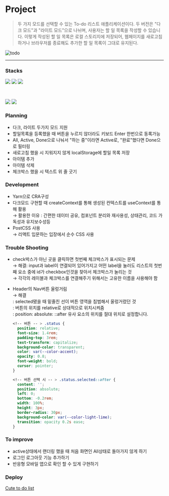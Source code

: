 # Project

> 두 가지 모드를 선택할 수 있는 To-do 리스트 애플리케이션이다. 두 버전은 "다크 모드"과 "라이트 모드"으로 나뉘며, 사용자는 할 일 목록을 작성할 수 있습니다. 이렇게 작성된 할 일 목록은 로컬 스토리지에 저장되어, 웹페이지를 새로고침하거나 브라우저를 종료해도 추가한 할 일 목록이 그대로 유지된다.

![todo](https://github.com/seongm2n/todo/assets/62044613/9d3b4d01-0e54-4c65-8661-35c83ff09f50)

---

### Stacks

<p>
<img src="https://img.shields.io/badge/Code-React-informational?style=flat&logo=react&color=61DAFB">
<img src="https://img.shields.io/badge/Stlye-PostCSS-informational?style=flat&logo=postcss&color=DD3A0A"> 
<img src="https://img.shields.io/badge/Library-React qurey-informational?style=flat&logo=reactquery&color=FF4154">
</p>
<br>
<p>
<img src="https://img.shields.io/badge/Tool-Visual Studio Code-informational?style=flat&logo=visualstudiocode&color=007ACC">
<img src="https://img.shields.io/badge/Tool-Figma-informational?style=flat&logo=Figma&color=df4f25">
</p>

### Planning

- 다크, 라이트 두가지 모드 지원
- 할일목록을 등록했을 때 버튼을 누르지 않더라도 키보드 Enter 한번으로 동록가능
- All, Active, Done으로 나눠서 "하는 중"이라면 Active로, "완료"했다면 Done으로 필터링
- 새로고침 했을 시 지워지지 않게 localStorage에 할일 목록 저장
- 아이템 추가
- 아이템 삭제
- 체크박스 했을 시 텍스트 위 줄 긋기

### Development

- Yarn으로 CRA구성
- 다크모드 구현할 때 createContext를 통해 생성된 컨텍스트를 useContext를 통해 활용  
  → 활용한 이유 : 간편한 데이터 공유, 컴포넌트 분리와 재사용성, 상태관리, 코드 가독성과 유지보수성등
- PostCSS 사용  
  → 리액트 입문하는 입장에서 순수 CSS 사용

### Trouble Shooting

- check박스가 아닌 곳을 클릭하면 첫번째 체크박스가 표시되는 문제  
  → 해결: input과 label이 연결되어 있어가지고 어떤 label을 눌러도 리스트의 첫번째 요소 중에 id가 checkbox인것을 찾아서 체크박스가 눌리는 것  
  → 각각의 레이블과 체크박스를 연결해주기 위해서는 고유한 이름을 사용해야 함
- Header의 Nav버튼 울렁거림  
  → 해결  
   : selected됐을 때 밑줄친 선이 버튼 영역을 침범해서 울렁거렸던 것  
   : 버튼의 위치를 relative로 상대적으로 위치시켜줌  
   : position: absolute: ::after 유사 요소의 위치를 절대 위치로 설정합니다.

  ```css
  <!-- 버튼 -- > .status {
  	position: relative;
  	font-size: 1.4rem;
  	padding-top: 3rem;
  	text-transform: capitalize;
  	background-color: transparent;
  	color: var(--color-accent);
  	opacity: 0.8;
  	font-weight: bold;
  	cursor: pointer;
  }

  <!-- 버튼 선택 시 -- > .status.selected::after {
  	content: '';
  	position: absolute;
  	left: 0;
  	bottom: -0.2rem;
  	width: 100%;
  	height: 3px;
  	border-radius: 30px;
  	background-color: var(--color-light-lime);
  	transition: opacity 0.2s ease;
  }
  ```

### To improve

- active상태에서 랜더링 했을 때 처음 화면인 All상태로 돌아가지 않게 하기
- 로그인 로그아웃 기능 추가하기
- 반응형 모바일 앱으로 확인 할 수 있게 구현하기

### Deploy

[Cute to do list](https://cute-is-best-in-the-world.netlify.app/)
